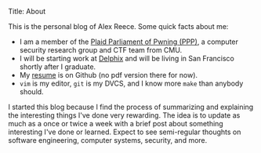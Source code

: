 Title: About

This is the personal blog of Alex Reece.  Some quick facts about me:

-   I am a member of the [Plaid Parliament of Pwning (PPP)](http://pwning.net),
    a computer security research group and CTF team from CMU. 
-   I will be starting work at [Delphix](http://www.delphix.com/) and will
    be living in San Francisco shortly after I graduate.
-   My [resume](https://github.com/awreece/resume) is on Github (no pdf version
    there for now).
-   `vim` is my editor, `git` is my DVCS, and I know more `make` than anybody
    should.

I started this blog because I find the process of summarizing and explaining
the interesting things I've done very rewarding. The idea is to update as much as
a once or twice a week with a brief post about something interesting I've done
or learned.
Expect to see semi-regular thoughts on software engineering, computer systems, 
security, and more.
